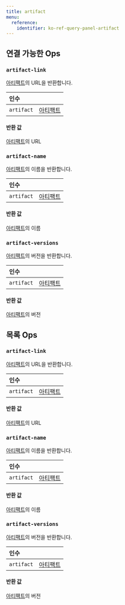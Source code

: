 ```yaml
---
title: artifact
menu:
  reference:
    identifier: ko-ref-query-panel-artifact
---
```


## 연결 가능한 Ops
<h3 id="artifact-link"><code>artifact-link</code></h3>

[아티팩트](artifact.md)의 URL을 반환합니다.

| 인수 |  |
| :--- | :--- |
| `artifact` | [아티팩트](artifact.md) |

#### 반환 값
[아티팩트](artifact.md)의 URL

<h3 id="artifact-name"><code>artifact-name</code></h3>

[아티팩트](artifact.md)의 이름을 반환합니다.

| 인수 |  |
| :--- | :--- |
| `artifact` | [아티팩트](artifact.md) |

#### 반환 값
[아티팩트](artifact.md)의 이름

<h3 id="artifact-versions"><code>artifact-versions</code></h3>

[아티팩트](artifact.md)의 버전을 반환합니다.

| 인수 |  |
| :--- | :--- |
| `artifact` | [아티팩트](artifact.md) |

#### 반환 값
[아티팩트](artifact.md)의 버전


## 목록 Ops
<h3 id="artifact-link"><code>artifact-link</code></h3>

[아티팩트](artifact.md)의 URL을 반환합니다.

| 인수 |  |
| :--- | :--- |
| `artifact` | [아티팩트](artifact.md) |

#### 반환 값
[아티팩트](artifact.md)의 URL

<h3 id="artifact-name"><code>artifact-name</code></h3>

[아티팩트](artifact.md)의 이름을 반환합니다.

| 인수 |  |
| :--- | :--- |
| `artifact` | [아티팩트](artifact.md) |

#### 반환 값
[아티팩트](artifact.md)의 이름

<h3 id="artifact-versions"><code>artifact-versions</code></h3>

[아티팩트](artifact.md)의 버전을 반환합니다.

| 인수 |  |
| :--- | :--- |
| `artifact` | [아티팩트](artifact.md) |

#### 반환 값
[아티팩트](artifact.md)의 버전
